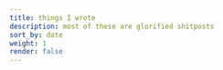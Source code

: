 ```yaml
---
title: things I wrote
description: most of these are glorified shitposts
sort_by: date
weight: 1
render: false
---
```

